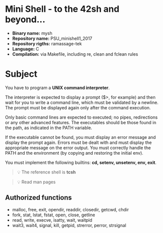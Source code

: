 # Mini Shell - to the 42sh and beyond...

- **Binary name:** mysh
- **Repository name:** PSU_minishell1_2017
- **Repository rigths:** ramassage-tek
- **Language:** C
- **Compilation:** via Makefile, including re, clean and fclean rules


# Subject

You have to program a **UNIX command interpreter**.

The interpreter is expected to display a prompt ($>, for example) and then wait for you to write a command line, which
must be validated by a newline.
The prompt must be displayed again only after the command execution.

Only basic command lines are expected to executed; no pipes, redirections or any other advanced features.
The executables should be those found in the path, as indicated in the PATH variable.

If the executable cannot be found, you must display an error message and display the prompt again.
Errors must be dealt with and must display the appropriate message on the error output.
You must correctly handle the PATH and the environment (by copying and restoring the initial env).

You must implement the following builtins: **cd, setenv, unsetenv, env, exit**.

> :bulb: The reference shell is **tcsh**

> :bulb: Read man pages

## Authorized functions

- malloc, free, exit, opendir, readdir, closedir, getcwd, chdir
- fork, stat, lstat, fstat, open, close, getline
- read, write, execve, isatty, wait, waitpid
- wait3, wait4, signal, kill, getpid, strerror, perror, strsignal